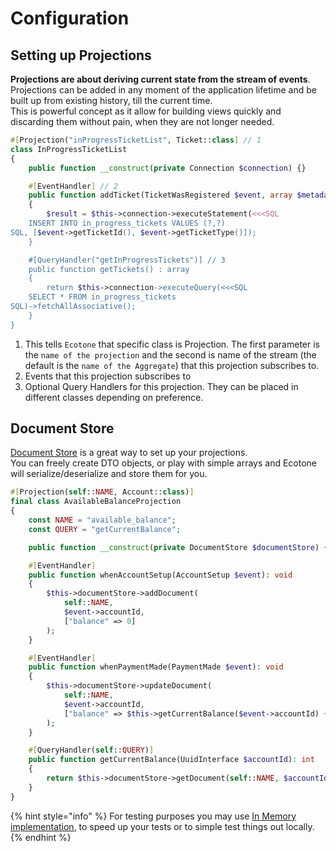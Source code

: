 # Configuration

## Setting up Projections

**Projections are about deriving current state from the stream of events**.\
Projections can be added in any moment of the application lifetime and be built up from existing history, till the current time. \
This is powerful concept as it allow for building views quickly and discarding them without pain, when they are not longer needed.&#x20;

```php
#[Projection("inProgressTicketList", Ticket::class] // 1
class InProgressTicketList
{
    public function __construct(private Connection $connection) {}

    #[EventHandler] // 2
    public function addTicket(TicketWasRegistered $event, array $metadata) : void
    {
        $result = $this->connection->executeStatement(<<<SQL
    INSERT INTO in_progress_tickets VALUES (?,?)
SQL, [$event->getTicketId(), $event->getTicketType()]);
    }

    #[QueryHandler("getInProgressTickets")] // 3
    public function getTickets() : array
    {
        return $this->connection->executeQuery(<<<SQL
    SELECT * FROM in_progress_tickets
SQL)->fetchAllAssociative();
    }    
}
```

1. This tells `Ecotone` that specific class is Projection. The first parameter is the `name of the projection` and the second is name of the stream (the default is the `name of the Aggregate`) that this projection subscribes to.&#x20;
2. Events that this projection subscribes to
3. Optional Query Handlers for this projection. They can be placed in different classes depending on preference.&#x20;

## Document Store

[Document Store](configuration.md#document-store) is a great way to set up your projections. \
You can freely create DTO objects, or play with simple arrays and Ecotone will serialize/deserialize and store them for you.&#x20;

```php
#[Projection(self::NAME, Account::class)]
final class AvailableBalanceProjection
{
    const NAME = "available_balance";
    const QUERY = "getCurrentBalance";

    public function __construct(private DocumentStore $documentStore) {}

    #[EventHandler]
    public function whenAccountSetup(AccountSetup $event): void
    {
        $this->documentStore->addDocument(
            self::NAME,
            $event->accountId,
            ["balance" => 0]
        );
    }

    #[EventHandler]
    public function whenPaymentMade(PaymentMade $event): void
    {
        $this->documentStore->updateDocument(
            self::NAME,
            $event->accountId,
            ["balance" => $this->getCurrentBalance($event->accountId) + $event->amount]
        );
    }

    #[QueryHandler(self::QUERY)]
    public function getCurrentBalance(UuidInterface $accountId): int
    {
        return $this->documentStore->getDocument(self::NAME, $accountId)["balance"];
    }
}
```

{% hint style="info" %}
For testing purposes you may use [In Memory implementation](../../../modules/dbal-support.md#in-memory-document-store), to speed up your tests or to simple test things out locally.&#x20;
{% endhint %}

